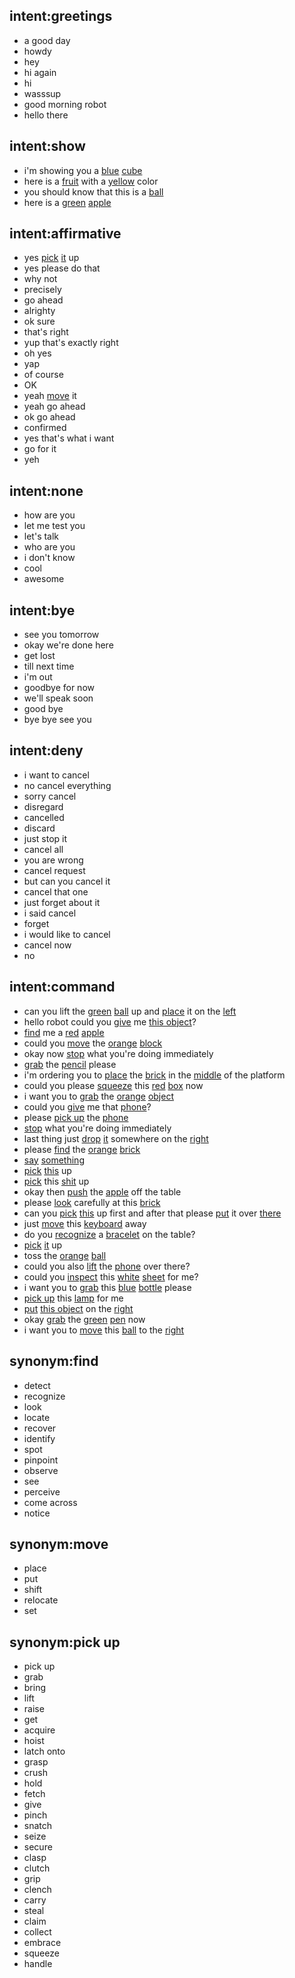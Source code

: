 ## intent:greetings
- a good day
- howdy
- hey
- hi again
- hi
- wasssup
- good morning robot
- hello there

## intent:show
- i'm showing you a [blue](object_color) [cube](object_name)
- here is a [fruit](object_name) with a [yellow](object_color) color
- you should know that this is a [ball](object_name)
- here is a [green](object_color) [apple](object_name)

## intent:affirmative
- yes [pick](action) [it](undefined_object) up
- yes please do that
- why not
- precisely
- go ahead
- alrighty
- ok sure
- that's right
- yup that's exactly right
- oh yes
- yap
- of course
- OK
- yeah [move](action) it
- yeah go ahead
- ok go ahead
- confirmed
- yes that's what i want
- go for it
- yeh

## intent:none
- how are you
- let me test you
- let's talk
- who are you
- i don't know
- cool
- awesome

## intent:bye
- see you tomorrow
- okay we're done here
- get lost
- till next time
- i'm out
- goodbye for now
- we'll speak soon
- good bye
- bye bye see you

## intent:deny
- i want to cancel
- no cancel everything
- sorry cancel
- disregard
- cancelled
- discard
- just stop it
- cancel all
- you are wrong
- cancel request
- but can you cancel it
- cancel that one
- just forget about it
- i said cancel
- forget
- i would like to cancel
- cancel now
- no

## intent:command
- can you lift the [green](object_color) [ball](object_name) up and [place](action) it on the [left](placement_destination)
- hello robot could you [give](action) me [this object](undefined_object)?
- [find](action) me a [red](object_color) [apple](object_name)
- could you [move](action) the [orange](object_color) [block](object_name)
- okay now [stop](action) what you're doing immediately
- [grab](action) the [pencil](object_name) please
- i'm ordering you to [place](action) the [brick](object_name) in the [middle](placement_destination) of the platform
- could you please [squeeze](action) this [red](object_color) [box](object_name) now
- i want you to [grab](action) the [orange](object_color) [object](undefined_object)
- could you [give](action) me that [phone](object_name)?
- please [pick up](action) the [phone](object_name)
- [stop](action) what you're doing immediately
- last thing just [drop](action) [it](undefined_object) somewhere on the [right](placement_destination)
- please [find](action) the [orange](object_color) [brick](object_name)
- [say](action) [something](undefined_object)
- [pick](action) [this](undefined_object) up
- [pick](action) this [shit](object_name) up
- okay then [push](action) the [apple](object_name) off the table
- please [look](action) carefully at this [brick](object_name)
- can you [pick](action) [this](undefined_object) up first and after that please [put](action) it over [there](placement_destination)
- just [move](action) this [keyboard](object_name) away
- do you [recognize](action) a [bracelet](object_name) on the table?
- [pick](action) [it](undefined_object) up
- toss the [orange](object_color) [ball](object_name)
- could you also [lift](action) the [phone](object_name) over there?
- could you [inspect](action) this [white](object_color) [sheet](object_name) for me?
- i want you to [grab](action) this [blue](object_color) [bottle](object_name) please
- [pick up](action) this [lamp](object_name) for me
- [put](action) [this object](undefined_object) on the [right](placement_destination)
- okay [grab](action) the [green](object_color) [pen](object_name) now
- i want you to [move](action) this [ball](object_name) to the [right](placement_destination)

## synonym:find
- detect
- recognize
- look
- locate
- recover
- identify
- spot
- pinpoint
- observe
- see
- perceive
- come across
- notice

## synonym:move
- place
- put
- shift
- relocate
- set

## synonym:pick up
- pick up
- grab
- bring
- lift
- raise
- get
- acquire
- hoist
- latch onto
- grasp
- crush
- hold
- fetch
- give
- pinch
- snatch
- seize
- secure
- clasp
- clutch
- grip
- clench
- carry
- steal
- claim
- collect
- embrace
- squeeze
- handle
